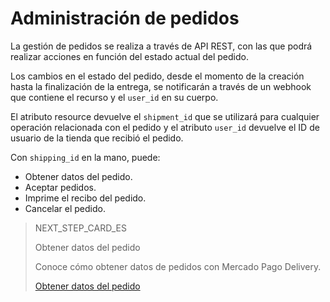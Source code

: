 # Administración de pedidos

La gestión de pedidos se realiza a través de API REST, con las que podrá realizar acciones en función del estado actual del pedido.

Los cambios en el estado del pedido, desde el momento de la creación hasta la finalización de la entrega, se notificarán a través de un webhook que contiene el recurso y el `user_id` en su cuerpo.

El atributo resource devuelve el `shipment_id` que se utilizará para cualquier operación relacionada con el pedido y el atributo `user_id` devuelve el ID de usuario de la tienda que recibió el pedido.

Con `shipping_id` en la mano, puede:

* Obtener datos del pedido.
* Aceptar pedidos.
* Imprime el recibo del pedido.
* Cancelar el pedido.

> NEXT_STEP_CARD_ES
>
> Obtener datos del pedido
>
> Conoce cómo obtener datos de pedidos con Mercado Pago Delivery.
>
> [Obtener datos del pedido](https://www.mercadopago[FAKER][URL][DOMAIN]/developers/es/guides/mp-delivery/get-order-data)